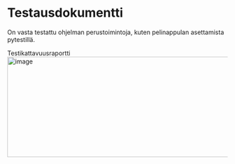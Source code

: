 # Testausdokumentti
On vasta testattu ohjelman perustoimintoja, kuten pelinappulan asettamista pytestillä. 

Testikattavuusraportti
<img width="1004" height="230" alt="image" src="https://github.com/user-attachments/assets/9e359f3e-f5f9-44a4-9e6c-077a389bc961" />
